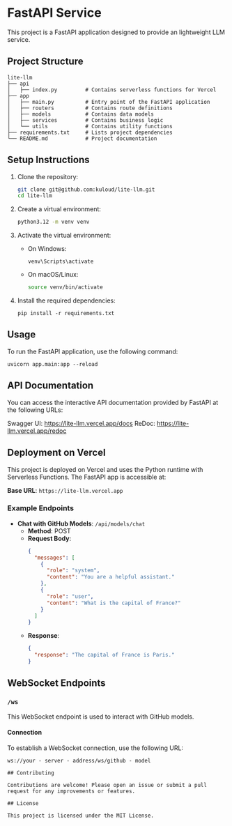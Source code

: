 # FastAPI Service

This project is a FastAPI application designed to provide an lightweight LLM service.


## Project Structure

```
lite-llm
├── api
│   ├── index.py         # Contains serverless functions for Vercel
├── app
│   ├── main.py          # Entry point of the FastAPI application
│   ├── routers          # Contains route definitions
│   ├── models           # Contains data models
│   ├── services         # Contains business logic
│   └── utils            # Contains utility functions
├── requirements.txt     # Lists project dependencies
└── README.md            # Project documentation
```

## Setup Instructions

1. Clone the repository:
   ```bash
   git clone git@github.com:kuloud/lite-llm.git
   cd lite-llm
   ```
1. Create a virtual environment:
   ```bash
   python3.12 -m venv venv
   ```

1. Activate the virtual environment:
   - On Windows:
     ```
     venv\Scripts\activate
     ```
   - On macOS/Linux:
     ```bash
     source venv/bin/activate
     ```

1. Install the required dependencies:
   ```
   pip install -r requirements.txt
   ```

## Usage

To run the FastAPI application, use the following command:

```
uvicorn app.main:app --reload
```

## API Documentation
You can access the interactive API documentation provided by FastAPI at the following URLs:

Swagger UI: https://lite-llm.vercel.app/docs
ReDoc: https://lite-llm.vercel.app/redoc

## Deployment on Vercel

This project is deployed on Vercel and uses the Python runtime with Serverless Functions. The FastAPI app is accessible at:

**Base URL**: `https://lite-llm.vercel.app`

### Example Endpoints

- **Chat with GitHub Models**: `/api/models/chat`
  - **Method**: POST
  - **Request Body**:
    ```json
    {
      "messages": [
        {
          "role": "system",
          "content": "You are a helpful assistant."
        },
        {
          "role": "user",
          "content": "What is the capital of France?"
        }
      ]
    }
    ```
  - **Response**:
    ```json
    {
      "response": "The capital of France is Paris."
    }
    ```

## WebSocket Endpoints

### `/ws`
This WebSocket endpoint is used to interact with GitHub models.

#### Connection
To establish a WebSocket connection, use the following URL:
```plaintext
ws://your - server - address/ws/github - model

## Contributing

Contributions are welcome! Please open an issue or submit a pull request for any improvements or features.

## License

This project is licensed under the MIT License.